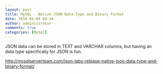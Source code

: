 ```yaml
---
layout: post
title: MySQL - Native JSON Data Type and Binary Format
date: 2016-04-04 04:34
author: administrator
comments: true
categories: [MySql]
---
```

JSON data can be stored in TEXT and VARCHAR columns, but having an data type specifically for JSON is fun.

http://mysqlserverteam.com/json-labs-release-native-json-data-type-and-binary-format/
